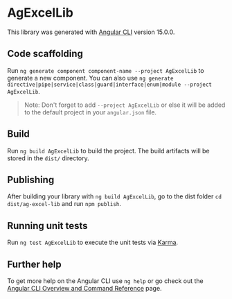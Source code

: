 # AgExcelLib

This library was generated with [Angular CLI](https://github.com/angular/angular-cli) version 15.0.0.

## Code scaffolding

Run `ng generate component component-name --project AgExcelLib` to generate a new component. You can also use `ng generate directive|pipe|service|class|guard|interface|enum|module --project AgExcelLib`.
> Note: Don't forget to add `--project AgExcelLib` or else it will be added to the default project in your `angular.json` file. 

## Build

Run `ng build AgExcelLib` to build the project. The build artifacts will be stored in the `dist/` directory.

## Publishing

After building your library with `ng build AgExcelLib`, go to the dist folder `cd dist/ag-excel-lib` and run `npm publish`.

## Running unit tests

Run `ng test AgExcelLib` to execute the unit tests via [Karma](https://karma-runner.github.io).

## Further help

To get more help on the Angular CLI use `ng help` or go check out the [Angular CLI Overview and Command Reference](https://angular.io/cli) page.
